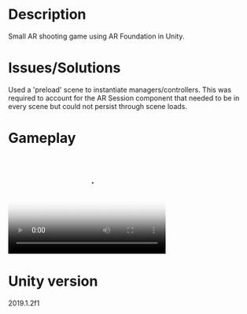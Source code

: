 # Description
Small AR shooting game using AR Foundation in Unity.

# Issues/Solutions
Used a 'preload' scene to instantiate managers/controllers.
This was required to account for the AR Session component that needed to be in every scene but could not persist through scene loads.

# Gameplay
<video src="Gameplay.m4v" poster="poster.jpg" width="320" height="200" controls preload></video>

# Unity version
2019.1.2f1
